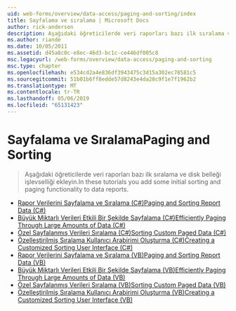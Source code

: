 ```yaml
---
uid: web-forms/overview/data-access/paging-and-sorting/index
title: Sayfalama ve sıralama | Microsoft Docs
author: rick-anderson
description: Aşağıdaki öğreticilerde veri raporları bazı ilk sıralama ve disk belleği işlevselliği ekleyin.
ms.author: riande
ms.date: 10/05/2011
ms.assetid: d45a8c0c-e8ec-46d3-bc1c-ce446df005c8
msc.legacyurl: /web-forms/overview/data-access/paging-and-sorting
msc.type: chapter
ms.openlocfilehash: e534cd2a4e836df3943475c3d15a302ec78581c5
ms.sourcegitcommit: 51b01b6ff8edde57d8243e4da28c9f1e7f1962b2
ms.translationtype: MT
ms.contentlocale: tr-TR
ms.lasthandoff: 05/06/2019
ms.locfileid: "65131423"
---
```

# <a name="paging-and-sorting"></a><span data-ttu-id="0e516-103">Sayfalama ve Sıralama</span><span class="sxs-lookup"><span data-stu-id="0e516-103">Paging and Sorting</span></span>

> <span data-ttu-id="0e516-104">Aşağıdaki öğreticilerde veri raporları bazı ilk sıralama ve disk belleği işlevselliği ekleyin.</span><span class="sxs-lookup"><span data-stu-id="0e516-104">In these tutorials you add some initial sorting and paging functionality to data reports.</span></span>

- [<span data-ttu-id="0e516-105">Rapor Verilerini Sayfalama ve Sıralama (C#)</span><span class="sxs-lookup"><span data-stu-id="0e516-105">Paging and Sorting Report Data (C#)</span></span>](paging-and-sorting-report-data-cs.md)
- [<span data-ttu-id="0e516-106">Büyük Miktarlı Verileri Etkili Bir Şekilde Sayfalama (C#)</span><span class="sxs-lookup"><span data-stu-id="0e516-106">Efficiently Paging Through Large Amounts of Data (C#)</span></span>](efficiently-paging-through-large-amounts-of-data-cs.md)
- [<span data-ttu-id="0e516-107">Özel Sayfalanmış Verileri Sıralama (C#)</span><span class="sxs-lookup"><span data-stu-id="0e516-107">Sorting Custom Paged Data (C#)</span></span>](sorting-custom-paged-data-cs.md)
- [<span data-ttu-id="0e516-108">Özelleştirilmiş Sıralama Kullanıcı Arabirimi Oluşturma (C#)</span><span class="sxs-lookup"><span data-stu-id="0e516-108">Creating a Customized Sorting User Interface (C#)</span></span>](creating-a-customized-sorting-user-interface-cs.md)
- [<span data-ttu-id="0e516-109">Rapor Verilerini Sayfalama ve Sıralama (VB)</span><span class="sxs-lookup"><span data-stu-id="0e516-109">Paging and Sorting Report Data (VB)</span></span>](paging-and-sorting-report-data-vb.md)
- [<span data-ttu-id="0e516-110">Büyük Miktarlı Verileri Etkili Bir Şekilde Sayfalama (VB)</span><span class="sxs-lookup"><span data-stu-id="0e516-110">Efficiently Paging Through Large Amounts of Data (VB)</span></span>](efficiently-paging-through-large-amounts-of-data-vb.md)
- [<span data-ttu-id="0e516-111">Özel Sayfalanmış Verileri Sıralama (VB)</span><span class="sxs-lookup"><span data-stu-id="0e516-111">Sorting Custom Paged Data (VB)</span></span>](sorting-custom-paged-data-vb.md)
- [<span data-ttu-id="0e516-112">Özelleştirilmiş Sıralama Kullanıcı Arabirimi Oluşturma (VB)</span><span class="sxs-lookup"><span data-stu-id="0e516-112">Creating a Customized Sorting User Interface (VB)</span></span>](creating-a-customized-sorting-user-interface-vb.md)
